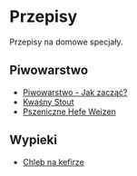 # Przepisy

Przepisy na domowe specjały. 

## Piwowarstwo
* [Piwowarstwo - Jak zacząć?](https://github.com/MJ211/Przepisy/blob/master/pliki/PiwowarstwoPrzydatne.md)
* [Kwaśny Stout](https://github.com/MJ211/Przepisy/blob/master/pliki/KwasnyStout.md) 
* [Pszeniczne Hefe Weizen](https://github.com/MJ211/Przepisy/blob/master/pliki/PszeniczneHefeWeizen.md)

## Wypieki
* [Chleb na kefirze](https://github.com/MJ211/Przepisy/blob/master/pliki/ChlebNaKefirze.md)

